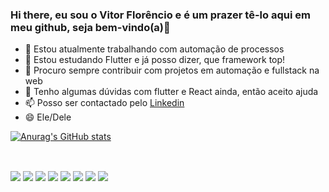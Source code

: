 ### Hi there, eu sou o Vitor Florêncio e é um prazer tê-lo aqui em meu github, seja bem-vindo(a)👋

* 🔭 Estou atualmente trabalhando com automação de processos
* 🌱 Estou estudando Flutter e já posso dizer, que framework top!
* 👯 Procuro sempre contribuir com projetos em automação e fullstack na web
* 🤔 Tenho algumas dúvidas com flutter e React ainda, então aceito ajuda
* 📫 Posso ser contactado pelo [Linkedin](https://www.linkedin.com/in/vitorflorencio/)
* 😄 Ele/Dele

[![Anurag's GitHub stats](https://github-readme-stats.vercel.app/api?username=FoxHere&show_icons=true&theme=dracula)](https://github.com/anuraghazra/github-readme-stats)

##

<div style="display: inline_block"><br>
<img src="https://cdn.jsdelivr.net/gh/devicons/devicon/icons/vscode/vscode-original.svg" /> 
<img src="https://cdn.jsdelivr.net/gh/devicons/devicon/icons/flutter/flutter-original.svg" /> 
<img src="https://cdn.jsdelivr.net/gh/devicons/devicon/icons/php/php-original.svg" /> 
<img src="https://cdn.jsdelivr.net/gh/devicons/devicon/icons/javascript/javascript-original.svg" /> 
<img src="https://cdn.jsdelivr.net/gh/devicons/devicon/icons/python/python-original.svg" /> 
<img src="https://cdn.jsdelivr.net/gh/devicons/devicon/icons/react/react-original.svg" /> 
<img src="https://cdn.jsdelivr.net/gh/devicons/devicon/icons/mysql/mysql-original.svg" /> 
<img src="https://cdn.jsdelivr.net/gh/devicons/devicon/icons/postgresql/postgresql-original.svg" /> 
<i class="devicon-microsoftsqlserver-plain"></i>
</div>
          
<!--
**FoxHere/FoxHere** is a ✨ _special_ ✨ repository because its `README.md` (this file) appears on your GitHub profile.

Here are some ideas to get you started:

- 🔭 I’m currently working on ...
- 🌱 I’m currently learning ...
- 👯 I’m looking to collaborate on ...
- 🤔 I’m looking for help with ...
- 💬 Ask me about ...
- 📫 How to reach me: ...
- 😄 Pronouns: ...
- ⚡ Fun fact: ...
-->
